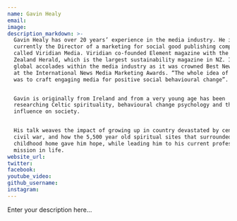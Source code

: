 ```yaml
---
name: Gavin Healy
email:
image:
description_markdown: >-
  Gavin Healy has over 20 years’ experience in the media industry. He is
  currently the Director of a marketing for social good publishing company
  called Viridian Media. Viridian co-founded Element magazine with the New
  Zealand Herald, which is the largest sustainability magazine in NZ. It gained
  global accolades within the media industry as it was crowned Best New Product
  at the International News Media Marketing Awards. “The whole idea of Element
  was to craft engaging media for positive social behavioural change”.


  Gavin is originally from Ireland and from a very young age has been
  researching Celtic spirituality, behavioural change psychology and the medias
  influence on society.


  His talk weaves the impact of growing up in country devastated by centuries of
  civil war, and how the 5,500 year old spiritual sites that surrounded his
  childhood home gave him hope, while leading him to his current profession and
  mission in life.
website_url:
twitter:
facebook:
youtube_video:
github_username:
instagram:
---
```


Enter your description here...
